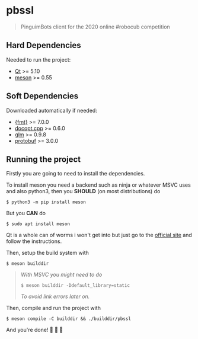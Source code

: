 
# pbssl
> PinguimBots client for the 2020 online #robocub competition 

## Hard Dependencies
Needed to run the project:
- [Qt](https://www.qt.io/) >= 5.10
- [meson](https://github.com/mesonbuild/meson) >= 0.55

## Soft Dependencies
Downloaded automatically if needed:
- [{fmt}](https://fmt.dev) >= 7.0.0
- [docopt.cpp](https://github.com/docopt/docopt.cpp) >= 0.6.0
- [glm](http://glm.g-truc.net/) >= 0.9.8
- [protobuf](https://developers.google.com/protocol-buffers) >= 3.0.0

## Running the project

Firstly you are going to need to install the dependencies.

To install meson you need a backend such as ninja or whatever MSVC uses
and also python3, then you __SHOULD__ (on most distributions) do
```
$ python3 -m pip install meson
```
But you __CAN__ do
```
$ sudo apt install meson
```

Qt is a whole can of worms i won't get into but just go to the [official
site](https://qt.io) and follow the instructions.

Then, setup the build system with
```
$ meson builddir
```

> *With MSVC you might need to do*
> ```
> $ meson builddir -Ddefault_library=static
> ```
> *To avoid link errors later on.*

Then, compile and run the project with
```
$ meson compile -C builddir && ./builddir/pbssl
```

And you're done! :tada: :tada: :tada:
